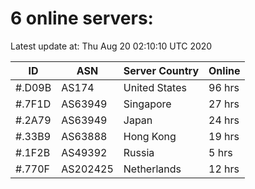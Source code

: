 # 6 online servers:

Latest update at: Thu Aug 20 02:10:10 UTC 2020

| ID | ASN | Server Country | Online |
| -- | --- | -------------- | ------ |
| #.D09B | AS174 | United States | 96 hrs |
| #.7F1D | AS63949 | Singapore | 27 hrs |
| #.2A79 | AS63949 | Japan | 24 hrs |
| #.33B9 | AS63888 | Hong Kong | 19 hrs |
| #.1F2B | AS49392 | Russia | 5 hrs |
| #.770F | AS202425 | Netherlands | 12 hrs |

